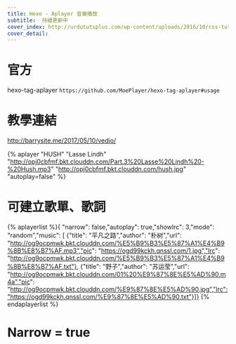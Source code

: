 ```yaml
---
title: Hexo - Aplayer 音樂播放
subtitle:  持續更新中
cover_index: http://urdututsplus.com/wp-content/uploads/2016/10/css-tutorial-450x450.jpg
cover_detail: 
---
```


# 官方
hexo-tag-aplayer 
`https://github.com/MoePlayer/hexo-tag-aplayer#usage`

# 教學連結
http://barrysite.me/2017/05/10/vedio/


<div class="aplayer" data-id="29713168" data-server="netease" data-type="song" data-autoplay=”true” data-mode="single"></div>

{% aplayer "HUSH" "Lasse Lindh" "http://opj0cbfmf.bkt.clouddn.com/Part.3%20Lasse%20Lindh%20-%20Hush.mp3"  "http://opj0cbfmf.bkt.clouddn.com/hush.jpg" "autoplay=false" %}

# 可建立歌單、歌詞
{% aplayerlist %}{
    "narrow": false,"autoplay": true,"showlrc": 3,"mode": "random","music": [
    {"title": "平凡之路","author": "朴树","url": "http://og9ocpmwk.bkt.clouddn.com/%E5%B9%B3%E5%87%A1%E4%B9%8B%E8%B7%AF.mp3","pic": "https://ogd99kckh.qnssl.com/1.jpg","lrc": "http://og9ocpmwk.bkt.clouddn.com/%E5%B9%B3%E5%87%A1%E4%B9%8B%E8%B7%AF.txt"},
    {"title": "野子","author": "苏运莹","url": "http://og9ocpmwk.bkt.clouddn.com/01%20%E9%87%8E%E5%AD%90.m4a","pic": "http://og9ocpmwk.bkt.clouddn.com/%E9%87%8E%E5%AD%90.jpg","lrc":"https://ogd99kckh.qnssl.com/%E9%87%8E%E5%AD%90.txt"}]}
{% endaplayerlist %}

# Narrow = true